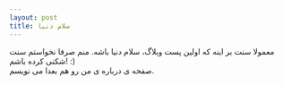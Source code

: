 ```yaml
---
layout: post
title: سلام دنیا
---
```

معمولا سنت بر اینه که اولین پست وبلاگ، سلام دنیا باشه. منم صرفا نخواستم سنت شکنی کرده باشم! :)<br />
صفحه ی درباره ی من رو هم بعدا می نویسم.